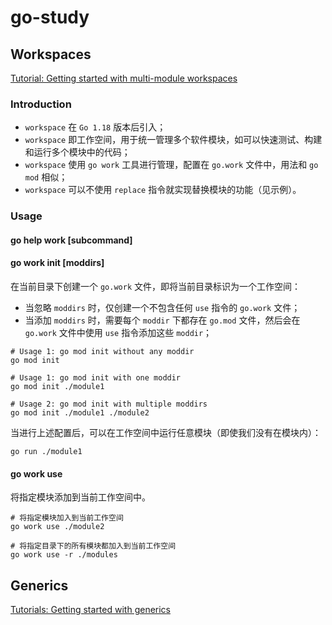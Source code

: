 # go-study

## Workspaces

[Tutorial: Getting started with multi-module workspaces](https://go.dev/doc/tutorial/workspaces)

### Introduction

- `workspace` 在 `Go 1.18` 版本后引入；
- `workspace` 即工作空间，用于统一管理多个软件模块，如可以快速测试、构建和运行多个模块中的代码；
- `workspace` 使用 `go work` 工具进行管理，配置在 `go.work` 文件中，用法和 `go mod` 相似；
- `workspace` 可以不使用 `replace` 指令就实现替换模块的功能（见示例）。

### Usage

#### go help work [subcommand]

#### go work init [moddirs]

在当前目录下创建一个 `go.work` 文件，即将当前目录标识为一个工作空间：

- 当忽略 `moddirs` 时，仅创建一个不包含任何 `use` 指令的 `go.work` 文件；
- 当添加 `moddirs` 时，需要每个 `moddir` 下都存在 `go.mod` 文件，然后会在 `go.work` 文件中使用 `use` 指令添加这些 `moddir`；

```Shell
# Usage 1: go mod init without any moddir
go mod init

# Usage 1: go mod init with one moddir
go mod init ./module1

# Usage 2: go mod init with multiple moddirs
go mod init ./module1 ./module2
```

当进行上述配置后，可以在工作空间中运行任意模块（即使我们没有在模块内）：

```Shell
go run ./module1
```

#### go work use

将指定模块添加到当前工作空间中。

```Shell
# 将指定模块加入到当前工作空间
go work use ./module2

# 将指定目录下的所有模块都加入到当前工作空间
go work use -r ./modules
```

## Generics

[Tutorials: Getting started with generics](https://go.dev/doc/tutorial/generics)